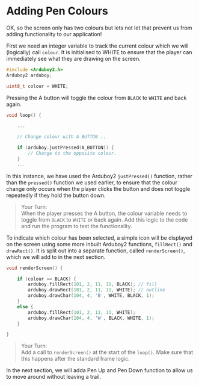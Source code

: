 # Adding Pen Colours 

OK, so the screen only has two colours but lets not let that prevent us from adding functionality to our application!

First we need an integer variable to track the current colour which we will (logically) call `colour`.  It is initialised to WHITE to ensure that the player can immediately see what they are drawing on the screen.

```cpp
#include <Arduboy2.h>
Arduboy2 arduboy;

uint8_t colour = WHITE;
```

Pressing the A button will toggle the colour from `BLACK` to `WHITE` and back again.  

```cpp
void loop() {

    ...

    // Change colour with A BUTTON ..

    if (arduboy.justPressed(A_BUTTON)) {
        // Change to the opposite colour.
    }
    ...
```

In this instance, we have used the Arduboy2 `justPressed()` function, rather than the `pressed()` function we used earlier, to ensure that the colour change only occurs when the player clicks the button and does not toggle repeatedly if they hold the button down.  

> Your Turn:<br/>
> When the player presses the A button, the colour variable needs to toggle from `BLACK` to `WHITE` or back again.  Add this logic to the code and run the program to test the functionality.


To indicate which colour has been selected, a simple icon will be displayed on the screen using some more inbuilt Arduboy2 functions, `fillRect()` and `drawRect()`.  It is split out into a separate function, called `renderScreen()`, which we will add to in the next section.


```cpp
void renderScreen() {

    if (colour == BLACK) {
        arduboy.fillRect(101, 2, 11, 11, BLACK); // fill
        arduboy.drawRect(101, 2, 11, 11, WHITE); // outline
        arduboy.drawChar(104, 4, 'B', WHITE, BLACK, 1);
    }
    else {
        arduboy.fillRect(101, 2, 11, 11, WHITE);
        arduboy.drawChar(104, 4, 'W', BLACK, WHITE, 1);
    }

}

```

> Your Turn:<br/>
> Add a call to `renderScreen()` at the start of the `loop()`.  Make sure that this happens after the standard frame logic.

In the next section, we will adda Pen Up and Pen Down function to allow us to move around without leaving a trail.
